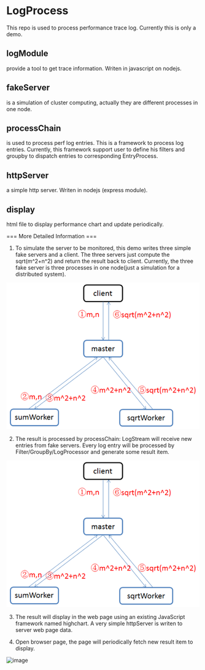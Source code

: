 # LogProcess

This repo is used to process performance trace log.
Currently this is only a demo.

## logModule
provide a tool to get trace information. Writen in javascript on nodejs.

## fakeServer
is a simulation of cluster computing, actually they are different processes in one node.

## processChain
is used to process perf log entries. This is a framework to process log entries. Currently, this framework support user to define his filters and groupby to dispatch entries to corresponding EntryProcess.

## httpServer
a simple http server. Writen in nodejs (express module).

## display
html file to  display performance chart and update periodically.


=== More Detailed Information ===

1.  To simulate the server to be monitored, this demo writes three simple fake servers and a client. The three servers just compute the sqrt(m^2+n^2) and return the result back to client. Currently, the three fake server is three processes in one node(just a simulation for a distributed system).

![image](https://github.com/wang1629/LogProcess/blob/master/images/FakeServer.png)

2.  The result is processed by processChain:
LogStream will receive new entries from fake servers.
Every log entry will be processed by Filter/GroupBy/LogProcessor and generate some result item.

![image](https://github.com/wang1629/LogProcess/blob/master/images/PMS.png)

3.  The result will display in the web page using an existing JavaScript framework named highchart. A very simple httpServer is writen to server web page data.

4.  Open browser page, the page will periodically fetch new result item to display.

![image](https://github.com/wang1629/LogProcess/blob/master/images/display.png)

